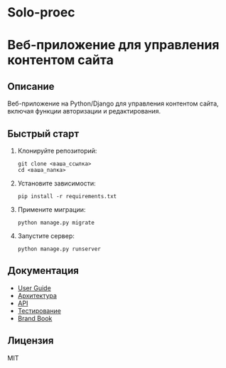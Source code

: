 # Solo-proec

# Веб-приложение для управления контентом сайта

## Описание
Веб-приложение на Python/Django для управления контентом сайта, включая функции авторизации и редактирования.

## Быстрый старт

1. Клонируйте репозиторий:
   ```
   git clone <ваша_ссылка>
   cd <ваша_папка>
   ```

2. Установите зависимости:
   ```
   pip install -r requirements.txt
   ```

3. Примените миграции:
   ```
   python manage.py migrate
   ```

4. Запустите сервер:
   ```
   python manage.py runserver
   ```

## Документация
- [User Guide](https://github.com/Bist888/Solo-proec/wiki/User-Guide)
- [Архитектура](https://github.com/Bist888/Solo-proec/wiki/Архитектура](https://github.com/Bist888/Solo-proec/wiki/Архитектура))
- [API]([docs/api.md](https://github.com/Bist888/Solo-proec/wiki/API))
- [Тестирование]([docs/testing.md](https://github.com/Bist888/Solo-proec/wiki/Тестирование))
- [Brand Book]([brandbook.md](https://github.com/Bist888/Solo-proec/wiki/Brand-Book))

## Лицензия
MIT


